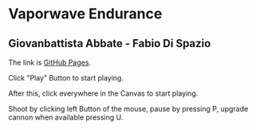 # Vaporwave Endurance
## Giovanbattista Abbate - Fabio Di Spazio
The link is [GitHub Pages](https://sapienzainteractivegraphicscourse.github.io/finalproject-vaporwaveendurance/).

Click "Play" Button to start playing.

After this, click everywhere in the Canvas to start playing.

Shoot by clicking left Button of the mouse, pause by pressing P, upgrade cannon when available pressing U.
